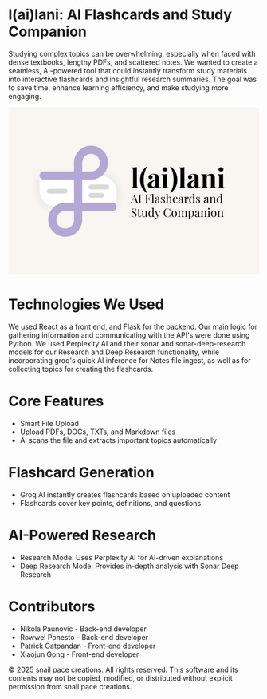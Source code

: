 # l(ai)lani: AI Flashcards and Study Companion

Studying complex topics can be overwhelming, especially when faced with dense textbooks, lengthy PDFs, and scattered notes. We wanted to create a seamless, AI-powered tool that could instantly transform study materials into interactive flashcards and insightful research summaries. The goal was to save time, enhance learning efficiency, and make studying more engaging.

![lailani_thumbnail](imgs/lailani_thumbnail.jpg)

# Technologies We Used

We used React as a front end, and Flask for the backend. Our main logic for gathering information and communicating with the API's were done using Python. We used Perplexity AI and their sonar and sonar-deep-research models for our Research and Deep Research functionality, while incorporating groq's quick AI inference for Notes file ingest, as well as for collecting topics for creating the flashcards. 

# Core Features

- Smart File Upload
- Upload PDFs, DOCs, TXTs, and Markdown files
- AI scans the file and extracts important topics automatically

# Flashcard Generation

- Groq AI instantly creates flashcards based on uploaded content
- Flashcards cover key points, definitions, and questions

# AI-Powered Research

- Research Mode: Uses Perplexity AI for AI-driven explanations
- Deep Research Mode: Provides in-depth analysis with Sonar Deep Research

# Contributors
- Nikola Paunovic - Back-end developer
- Rowwel Ponesto - Back-end developer
- Patrick Gatpandan - Front-end developer
- Xiaojun Gong - Front-end developer

© 2025 snail pace creations. All rights reserved.
This software and its contents may not be copied, modified, or distributed without explicit permission from snail pace creations.

